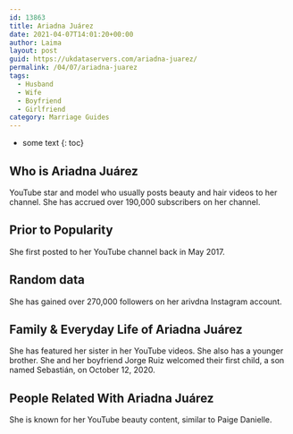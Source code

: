 ```yaml
---
id: 13863
title: Ariadna Juárez
date: 2021-04-07T14:01:20+00:00
author: Laima
layout: post
guid: https://ukdataservers.com/ariadna-juarez/
permalink: /04/07/ariadna-juarez
tags:
  - Husband
  - Wife
  - Boyfriend
  - Girlfriend
category: Marriage Guides
---
```


* some text
{: toc}


## Who is Ariadna Juárez
                  
                  
                  
YouTube star and model who usually posts beauty and hair videos to her channel. She has accrued over 190,000 subscribers on her channel. 
                  
              
            
              
            
                
                
                
## Prior to Popularity
                  
                  
                  
She first posted to her YouTube channel back in May 2017. 
                  
              
            
              
            
                
                
                
## Random data
                  
                  
                  
She has gained over 270,000 followers on her arivdna Instagram account. 
                  
              
            
              
            
                
                
                
## Family & Everyday Life of Ariadna Juárez
                  
                  
                  
She has featured her sister in her YouTube videos. She also has a younger brother. She and her boyfriend Jorge Ruiz welcomed their first child, a son named Sebastián, on October 12, 2020.
                  
              
            
              
            
                
                
                
## People Related With Ariadna Juárez
                  
                  
                  
She is known for her YouTube beauty content, similar to Paige Danielle. 
                  
              
            
              
            
                
              
            
              
              
            
            
              
            
          
          
          